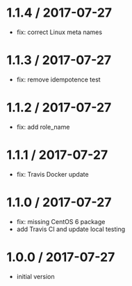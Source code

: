 
1.1.4 / 2017-07-27
==================

  * fix: correct Linux meta names

1.1.3 / 2017-07-27
==================

  * fix: remove idempotence test

1.1.2 / 2017-07-27
==================

  * fix: add role_name

1.1.1 / 2017-07-27
==================

  * fix: Travis Docker update

1.1.0 / 2017-07-27
==================

  * fix: missing CentOS 6 package
  * add Travis CI and update local testing

1.0.0 / 2017-07-27
==================

  * initial version

